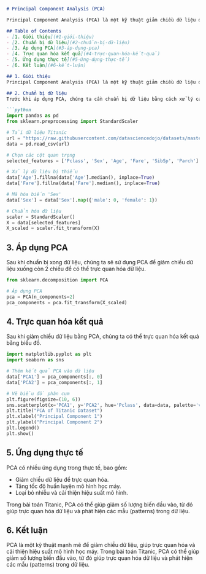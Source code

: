 ```markdown
# Principal Component Analysis (PCA)

Principal Component Analysis (PCA) là một kỹ thuật giảm chiều dữ liệu được sử dụng để giảm số lượng biến đầu vào trong một tập dữ liệu, đồng thời giữ lại càng nhiều thông tin càng tốt.

## Table of Contents
- [1. Giới thiệu](#1-giới-thiệu)
- [2. Chuẩn bị dữ liệu](#2-chuẩn-bị-dữ-liệu)
- [3. Áp dụng PCA](#3-áp-dụng-pca)
- [4. Trực quan hóa kết quả](#4-trực-quan-hóa-kết-quả)
- [5. Ứng dụng thực tế](#5-ứng-dụng-thực-tế)
- [6. Kết luận](#6-kết-luận)

## 1. Giới thiệu
Principal Component Analysis (PCA) là một kỹ thuật giảm chiều dữ liệu được sử dụng để giảm số lượng biến đầu vào trong một tập dữ liệu, đồng thời giữ lại càng nhiều thông tin càng tốt. PCA hoạt động bằng cách tìm các trục chính (principal components) mà dữ liệu phân tán nhiều nhất.

## 2. Chuẩn bị dữ liệu
Trước khi áp dụng PCA, chúng ta cần chuẩn bị dữ liệu bằng cách xử lý các giá trị thiếu, mã hóa các đặc trưng không phải số và chuẩn hóa dữ liệu.

```python
import pandas as pd
from sklearn.preprocessing import StandardScaler

# Tải dữ liệu Titanic
url = "https://raw.githubusercontent.com/datasciencedojo/datasets/master/titanic.csv"
data = pd.read_csv(url)

# Chọn các cột quan trọng
selected_features = ['Pclass', 'Sex', 'Age', 'Fare', 'SibSp', 'Parch']

# Xử lý dữ liệu bị thiếu
data['Age'].fillna(data['Age'].median(), inplace=True)
data['Fare'].fillna(data['Fare'].median(), inplace=True)

# Mã hóa biến 'Sex'
data['Sex'] = data['Sex'].map({'male': 0, 'female': 1})

# Chuẩn hóa dữ liệu
scaler = StandardScaler()
X = data[selected_features]
X_scaled = scaler.fit_transform(X)
```

## 3. Áp dụng PCA
Sau khi chuẩn bị xong dữ liệu, chúng ta sẽ sử dụng PCA để giảm chiều dữ liệu xuống còn 2 chiều để có thể trực quan hóa dữ liệu.

```python
from sklearn.decomposition import PCA

# Áp dụng PCA
pca = PCA(n_components=2)
pca_components = pca.fit_transform(X_scaled)
```

## 4. Trực quan hóa kết quả
Sau khi giảm chiều dữ liệu bằng PCA, chúng ta có thể trực quan hóa kết quả bằng biểu đồ.

```python
import matplotlib.pyplot as plt
import seaborn as sns

# Thêm kết quả PCA vào dữ liệu
data['PCA1'] = pca_components[:, 0]
data['PCA2'] = pca_components[:, 1]

# Vẽ biểu đồ phân cụm
plt.figure(figsize=(10, 6))
sns.scatterplot(x='PCA1', y='PCA2', hue='Pclass', data=data, palette='viridis', s=100)
plt.title("PCA of Titanic Dataset")
plt.xlabel("Principal Component 1")
plt.ylabel("Principal Component 2")
plt.legend()
plt.show()
```

## 5. Ứng dụng thực tế
PCA có nhiều ứng dụng trong thực tế, bao gồm:
- Giảm chiều dữ liệu để trực quan hóa.
- Tăng tốc độ huấn luyện mô hình học máy.
- Loại bỏ nhiễu và cải thiện hiệu suất mô hình.

Trong bài toán Titanic, PCA có thể giúp giảm số lượng biến đầu vào, từ đó giúp trực quan hóa dữ liệu và phát hiện các mẫu (patterns) trong dữ liệu.

## 6. Kết luận
PCA là một kỹ thuật mạnh mẽ để giảm chiều dữ liệu, giúp trực quan hóa và cải thiện hiệu suất mô hình học máy. Trong bài toán Titanic, PCA có thể giúp giảm số lượng biến đầu vào, từ đó giúp trực quan hóa dữ liệu và phát hiện các mẫu (patterns) trong dữ liệu.
```